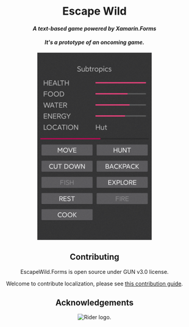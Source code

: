 <div align="center">

# Escape Wild

#### *A text-based game powered by Xamarin.Forms*

#### *It's a prototype of an oncoming game.*

<img src="GFX/showcase.png" alt="Showcase" width=300/>

## Contributing

EscapeWild.Forms is open source under GUN v3.0 license.

Welcome to contribute localization, please see [this contribution guide](CONTRIBUTING.md). 

## Acknowledgements

<img src="https://resources.jetbrains.com/storage/products/company/brand/logos/Rider_icon.svg" alt="Rider logo.">

</div>
